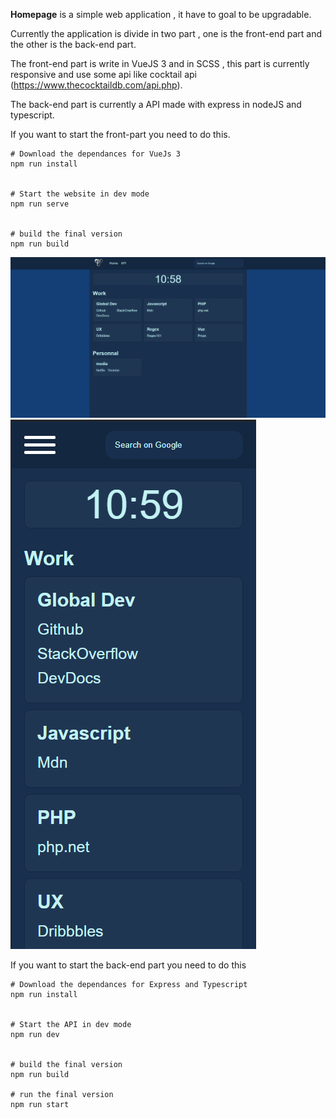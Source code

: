 **Homepage** is a simple web application , it have to goal to be upgradable.

Currently the application is divide in two part , one is the front-end part and the other is the back-end part.

The front-end part is write in VueJS 3 and in SCSS , this part is currently responsive and use some api like cocktail api (https://www.thecocktaildb.com/api.php).

The back-end part is currently a API made with express in nodeJS and typescript.

If you want to start the front-part you need to do this.
```
# Download the dependances for VueJs 3 
npm run install


# Start the website in dev mode
npm run serve


# build the final version
npm run build

```
![Alt text](fullscreenscreen.png)
![Alt text](smartphonescreen.png)

If you want to start the back-end part you need to do this
```
# Download the dependances for Express and Typescript
npm run install


# Start the API in dev mode
npm run dev


# build the final version
npm run build

# run the final version 
npm run start
```